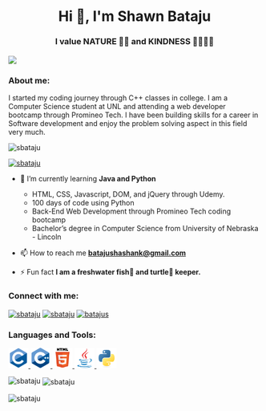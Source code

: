 <h1 align="center">Hi 👋, I'm Shawn Bataju</h1>
<h3 align="center">I value NATURE 🌿🦦 and KINDNESS 🫱🏽‍🫲🏾</h3>
<img align = "center" src = https://blogger.googleusercontent.com/img/b/R29vZ2xl/AVvXsEg9viHX9M1W16rTco88feDe5SYqOSI8rbrEu7BMhDdbsqNIGGR0uIQq8NNbFMyuovOFLBU9s-hTIFhhT6KDH4-EAwUY82w3BmajHn_oJ8dsxt-p1fCo7GRDhfAUtqp54dHPu-PBIEPWktXnBECW0bn_inTKMoWA0ZqKoJPEvGCMvA-zFQpCsSUqB3Qj/s1971/Cover%20Banner%20for%20GitHub.gif>


<h3>About me:</h3>
<p>I started my coding journey through C++ classes in college.
I am a Computer Science student at UNL and attending a web developer bootcamp through Promineo Tech. I have been building skills for a career in Software development and enjoy the problem solving aspect in this field very much.</p>

<p align="left"> <img src="https://komarev.com/ghpvc/?username=sbataju&label=Profile%20views&color=0e75b6&style=flat" alt="sbataju" /> </p>

<p align="left"> <a href="https://twitter.com/sbataju" target="blank"><img src="https://img.shields.io/twitter/follow/sbataju?logo=twitter&style=for-the-badge" alt="sbataju" /></a> </p>

- 🌱 I’m currently learning **Java and Python**

  * HTML, CSS, Javascript, DOM, and jQuery through Udemy. 
  * 100 days of code using Python
  * Back-End Web Development through Promineo Tech coding bootcamp
  * Bachelor’s degree in Computer Science from University of Nebraska - Lincoln

- 📫 How to reach me **batajushashank@gmail.com**

- ⚡ Fun fact **I am a freshwater fish🐠 and turtle🐢 keeper.**

<h3 align="left">Connect with me:</h3>
<p align="left">
<a href="https://twitter.com/sbataju" target="blank"><img align="center" src="https://raw.githubusercontent.com/rahuldkjain/github-profile-readme-generator/master/src/images/icons/Social/twitter.svg" alt="sbataju" height="30" width="40" /></a>
<a href="https://linkedin.com/in/sbataju" target="blank"><img align="center" src="https://raw.githubusercontent.com/rahuldkjain/github-profile-readme-generator/master/src/images/icons/Social/linked-in-alt.svg" alt="sbataju" height="30" width="40" /></a>
<a href="https://instagram.com/batajus" target="blank"><img align="center" src="https://raw.githubusercontent.com/rahuldkjain/github-profile-readme-generator/master/src/images/icons/Social/instagram.svg" alt="batajus" height="30" width="40" /></a>
</p>

<h3 align="left">Languages and Tools:</h3>
<p align="left"> <a href="https://www.cprogramming.com/" target="_blank" rel="noreferrer"> <img src="https://raw.githubusercontent.com/devicons/devicon/master/icons/c/c-original.svg" alt="c" width="40" height="40"/> </a> <a href="https://www.w3schools.com/cpp/" target="_blank" rel="noreferrer"> <img src="https://raw.githubusercontent.com/devicons/devicon/master/icons/cplusplus/cplusplus-original.svg" alt="cplusplus" width="40" height="40"/> </a> <a href="https://www.w3.org/html/" target="_blank" rel="noreferrer"> <img src="https://raw.githubusercontent.com/devicons/devicon/master/icons/html5/html5-original-wordmark.svg" alt="html5" width="40" height="40"/> </a> <a href="https://www.java.com" target="_blank" rel="noreferrer"> <img src="https://raw.githubusercontent.com/devicons/devicon/master/icons/java/java-original.svg" alt="java" width="40" height="40"/> </a> <a href="https://www.python.org" target="_blank" rel="noreferrer"> <img src="https://raw.githubusercontent.com/devicons/devicon/master/icons/python/python-original.svg" alt="python" width="40" height="40"/> </a> </p>

<p><img align="left" src="https://github-readme-stats.vercel.app/api/top-langs?username=sbataju&show_icons=true&locale=en&layout=compact" alt="sbataju" /></p>

<p>&nbsp;<img align="center" src="https://github-readme-stats.vercel.app/api?username=sbataju&show_icons=true&locale=en" alt="sbataju" /></p>

<p><img align="center" src="https://github-readme-streak-stats.herokuapp.com/?user=sbataju&" alt="sbataju" /></p>
